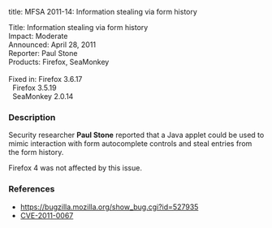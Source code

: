 title: MFSA 2011-14: Information stealing via form history

<p>
<span class="label">Title:</span>      Information stealing via form history<br/>
<span class="label">Impact:</span>     Moderate<br/>
<span class="label">Announced:</span>  April 28, 2011<br/>
<span class="label">Reporter:</span>   Paul Stone<br/>
<span class="label">Products:</span>   Firefox, SeaMonkey<br/>
<br/>
<span class="label">Fixed in:</span>   Firefox 3.6.17<br/>
<span class="label">&#160;</span>      Firefox 3.5.19<br/>
<span class="label">&#160;</span>      SeaMonkey 2.0.14<br/>
</p>


<h3>Description</h3>

<p>Security researcher <strong>Paul Stone</strong> reported that a
Java applet could be used to mimic interaction with form autocomplete
controls and steal entries from the form history.</p>

<p class="note">Firefox 4 was not affected by this issue.</p>

<h3>References</h3>

<ul>
  <li><a href="https://bugzilla.mozilla.org/show_bug.cgi?id=527935">https://bugzilla.mozilla.org/show_bug.cgi?id=527935</a></li>
  <li><a class="ex-ref" href="http://cve.mitre.org/cgi-bin/cvename.cgi?name=CVE-2011-0067">CVE-2011-0067</a></li>
</ul>




